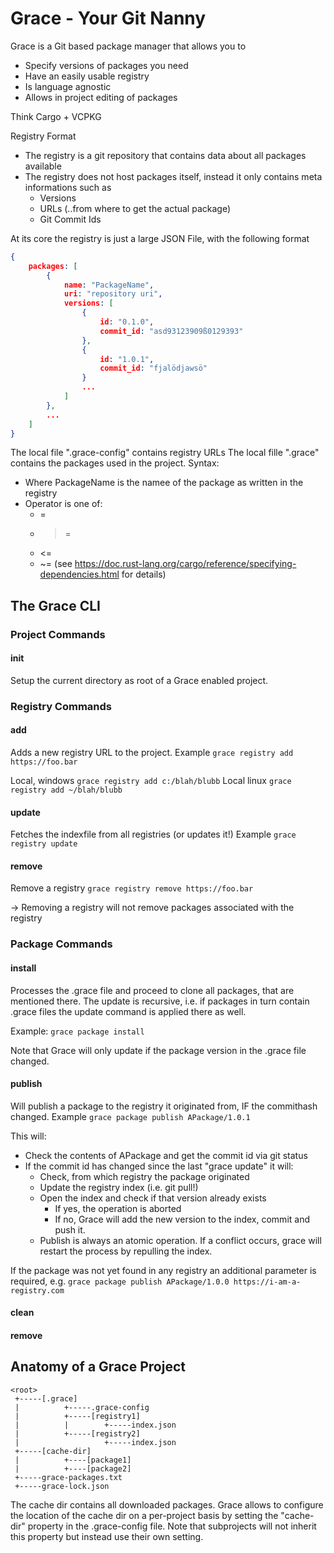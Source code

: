 # Grace - Your Git Nanny

Grace is a Git based package manager that allows you to
* Specify versions of packages you need
* Have an easily usable registry
* Is language agnostic
* Allows in project editing of packages

Think Cargo + VCPKG

Registry Format
* The registry is a git repository that contains data about all packages available
* The registry does not host packages itself, instead it only contains meta informations such as
    * Versions
    * URLs (..from where to get the actual package)
    * Git Commit Ids

At its core the registry is just a large JSON File, with the following format
```json
{
    packages: [
        {
            name: "PackageName",
            uri: "repository uri",
            versions: [
                {
                    id: "0.1.0",
                    commit_id: "asd93123909ß0129393"
                },
                {
                    id: "1.0.1",
                    commit_id: "fjalödjawsö"
                }
                ...
            ]
        },
        ...
    ]
}
```

The local file ".grace-config" contains registry URLs
The local fille ".grace" contains the packages used in the project. Syntax:
<PackageName><Operator><SemVer>

* Where PackageName is the namee of the package as written in the registry
* Operator is one of:
    * =
    * > =
    * <=
    * ~=
    (see https://doc.rust-lang.org/cargo/reference/specifying-dependencies.html for details)  


## The Grace CLI

### Project Commands
#### init
Setup the current directory as root of a Grace enabled project.

### Registry Commands
#### add
Adds a new registry URL to the project. Example
`grace registry add https://foo.bar` 

Local, windows
`grace registry add c:/blah/blubb` 
Local linux
`grace registry add ~/blah/blubb` 

#### update
Fetches the indexfile from all registries (or updates it!)
Example
`grace registry update`

#### remove
Remove a registry
`grace registry remove https://foo.bar` 

-> Removing a registry will not remove packages associated with the registry

### Package Commands

#### install
Processes the .grace file and proceed to clone all packages, that are
mentioned there. The update is recursive, i.e. if packages in turn
contain .grace files the update command is applied there as well.

Example:
`grace package install`

Note that Grace will only update if the package version in the .grace file
changed.

#### publish
Will publish a package to the registry it originated from, IF the commithash
changed.
Example
`grace package publish APackage/1.0.1`

This will:
* Check the contents of APackage and get the commit id via git status
* If the commit id has changed since the last "grace update" it will:
    * Check, from which registry the package originated
    * Update the registry index (i.e. git pull!)
    * Open the index and check if that version already exists
        * If yes, the operation is aborted
        * If no, Grace will add the new version to the index, commit and push it.
    * Publish is always an atomic operation. If a conflict occurs, grace will restart the
      process by repulling the index.

If the package was not yet found in any registry an additional parameter is required, e.g.
`grace package publish APackage/1.0.0 https://i-am-a-registry.com`

#### clean
#### remove

## Anatomy of a Grace Project

```
<root>
 +-----[.grace]
 |          +-----.grace-config
 |          +-----[registry1]
 |          |        +-----index.json
 |          +-----[registry2]
 |                   +-----index.json
 +-----[cache-dir]
 |          +----[package1]
 |          +----[package2]
 +-----grace-packages.txt
 +-----grace-lock.json
```

The cache dir contains all downloaded packages. Grace allows to configure the location of the cache dir on a per-project basis by setting the "cache-dir" property in the .grace-config file. Note that subprojects will not inherit this property but instead use their own setting.

